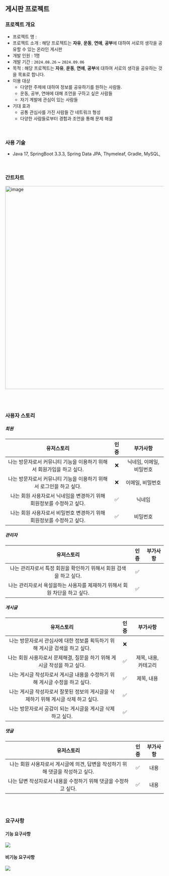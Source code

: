 ## 게시판 프로젝트

### 프로젝트 개요
- 프로젝트 명 : 
- 프로젝트 소개 : 해당 프로젝트는  **자유**, **운동**, **연애**, **공부**에 대하여 서로의 생각을 공유할 수 있는 온라인 게시판
- 개발 인원 : 1명
- 개발 기간 : `2024.08.26` ~ `2024.09.06`
- 목적 : 해당 프로젝트는  **자유**, **운동**, **연애**, **공부**에 대하여 서로의 생각을 공유하는 것을 목표로 합니다.
- 이용 대상 
  - 다양한 주제에 대하여 정보를 공유하기를 원하는 사람들.
  - 운동, 공부, 연애에 대해 조언을 구하고 싶은 사람들
  - 자기 계발에 관심이 있는 사람들
- 기대 효과 
  - 공통 관심사를 가진 사람들 간 네트워크 형성
  - 다양한 사람들로부터 경험과 조언을 통해 문제 해결


<br>

### 사용 기술
- Java 17, SpringBoot 3.3.3, Spring Data JPA, Thymeleaf, Gradle, MySQL, 

<br>

### 간트차트

<img width="645" alt="image" src="https://github.com/user-attachments/assets/4081b432-5a43-4063-a989-f272ca646443">



<br><br>

### 사용자 스토리

##### 회원

|                  유저스토리                  | 인증 |      부가사항      |
|:---------------------------------------:| :--: |:--------------:|
| 나는 방문자로서 커뮤니티 기능을 이용하기 위해서 회원가입을 하고 싶다. | ❌ | 닉네임, 이메일, 비밀번호 |
| 나는 방문자로서 커뮤니티 기능을 이용하기 위해서 로그인을 하고 싶다.  | ❌ |   이메일, 비밀번호    |
| 나는 회원 사용자로서 닉네임을 변경하기 위해 회원정보를 수정하고 싶다. | ✅ |      닉네임       |
| 나는 회원 사용자로서 비밀번호 변경하기 위해 회원정보를 수정하고 싶다. | ✅ |      비밀번호      |

##### 관리자

|                   유저스토리                    | 인증 | 부가사항 |
|:------------------------------------------:|:--:|:----:|
|   나는 관리자로서 특정 회원을 확인하기 위해서 회원 검색을 하고 싶다.   |  ✅  |
| 나는 관리자로서 욕설을하는 사용자를 제재하기 위해서 회원 차단을 하고 싶다. |  ✅  |

##### 게시글

|                      유저스토리                      | 인증 | 부가사항 |
|:-----------------------------------------------:|:--:|:----:|
|   나는 방문자로서 관심사에 대한 정보를 획득하기 위해 게시글 검색을 하고 싶다.   |  ❌  |
|   나는 회원 사용자로서 문제해결, 질문을 하기 위해 게시글 작성을 하고 싶다.    | ✅  | 제목, 내용, 카테고리
|   나는 게시글 작성자로서 게시글 내용을 수정하기 위해 게시글 수정을 하고 싶다.   | ✅  | 제목, 내용
| 나는 게시글 작성자로서 잘못된 정보의 게시글을 삭제하기 위해 게시글 삭제 하고 싶다. | ✅  |
|       나는 방문자로서 공감이 되는 게시글을  게시글 삭제 하고 싶다.       | ✅  |



##### 댓글

|                     유저스토리                     | 인증 | 부가사항 |
|:---------------------------------------------:|:--:|:----:|
| 나는 회원 사용자로서 게시글에 의견, 답변을 작성하기 위해 댓글을 작성하고 싶다. |  ✅  | 내용
|     나는 답변 작성자로서 내용을 수정하기 위해 댓글을 수정하고 싶다.      |  ✅  | 내용

<br><br>

  
### 요구사항
#### 기능 요구사항
![](https://www.notion.so/image/https%3A%2F%2Fprod-files-secure.s3.us-west-2.amazonaws.com%2Fb60ba698-3478-44e8-b66b-40ecb9dfa408%2F3d86cf4d-9048-460b-aa1d-cd22fc816447%2Fimage.png?table=block&id=a2b2e011-9814-4588-b8f0-2cbb4a13c4fb&spaceId=b60ba698-3478-44e8-b66b-40ecb9dfa408&width=1730&userId=47471456-9b72-4efb-98e4-c4997f3e30e8&cache=v2)
#### 비기능 요구사항
![](https://www.notion.so/image/https%3A%2F%2Fprod-files-secure.s3.us-west-2.amazonaws.com%2Fb60ba698-3478-44e8-b66b-40ecb9dfa408%2F61aef97f-2bfe-41ee-bb08-b0734754c007%2Fimage.png?table=block&id=09d23af8-9f68-457e-956a-d1808c60c7b9&spaceId=b60ba698-3478-44e8-b66b-40ecb9dfa408&width=1730&userId=47471456-9b72-4efb-98e4-c4997f3e30e8&cache=v2)
